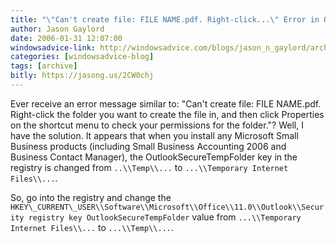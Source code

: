 ```yaml
---
title: "\"Can't create file: FILE NAME.pdf. Right-click...\" Error in Outlook 2003"
author: Jason Gaylord
date: 2006-01-31 12:07:00
windowsadvice-link: http://windowsadvice.com/blogs/jason_n_gaylord/archive/2006/01/31/Outlook-2003-Cant-Create-File.aspx
categories: [windowsadvice-blog]
tags: [archive]
bitly: https://jasong.us/2CW0chj
---
```


Ever receive an error message similar to: "Can't create file: FILE NAME.pdf. Right-click the folder you want to create the file in, and then click Properties on the shortcut menu to check your permissions for the folder."? Well, I have the solution. It appears that when you install any Microsoft Small Business products (including Small Business Accounting 2006 and Business Contact Manager), the OutlookSecureTempFolder key in the registry is changed from `..\\Temp\\...` to `...\\Temporary Internet Files\\...`.

So, go into the registry and change the `HKEY\_CURRENT\_USER\\Software\\Microsoft\\Office\\11.0\\Outlook\\Security registry key OutlookSecureTempFolder` value from `...\\Temporary Internet Files\\...` to `...\\Temp\\...`.